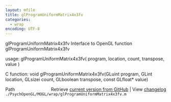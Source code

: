 ```yaml
---
layout: mfile
title: glProgramUniformMatrix4x3fv
categories:
  - wrap
encoding: UTF-8
---
```


glProgramUniformMatrix4x3fv  Interface to OpenGL function glProgramUniformMatrix4x3fv  

usage:  glProgramUniformMatrix4x3fv( program, location, count, transpose, value )  

C function:  void glProgramUniformMatrix4x3fv(GLuint program, GLint location, GLsizei count, GLboolean transpose, const GLfloat\* value)  


<div class="code_header" style="text-align:right;">
  <span style="float:left;">Path&nbsp;&nbsp;</span> <span class="counter">Retrieve <a href=
  "https://raw.github.com/Psychtoolbox-3/Psychtoolbox-3/beta/./PsychOpenGL/MOGL/wrap/glProgramUniformMatrix4x3fv.m">current version from GitHub</a> | View <a href=
  "https://github.com/Psychtoolbox-3/Psychtoolbox-3/commits/beta/./PsychOpenGL/MOGL/wrap/glProgramUniformMatrix4x3fv.m">changelog</a></span>
</div>
<div class="code">
  <code>./PsychOpenGL/MOGL/wrap/glProgramUniformMatrix4x3fv.m</code>
</div>
